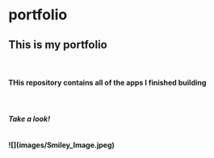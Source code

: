 # portfolio
<h2><b>This is my portfolio<b></h2><br>
<h4>THis repository contains all of the apps I finished building</h4><br>
<h4><b><i>Take a look! </i></b></h4><br>
![](images/Smiley_Image.jpeg)
